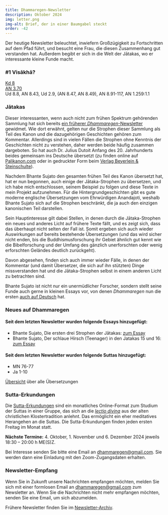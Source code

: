 ```yaml
---
title: Dhammaregen-Newsletter
description: Oktober 2024
img: letter.png
img-alt: Brief, der in einer Baumgabel steckt
order: -42
---
```


Der heutige Newsletter beleuchtet, inwiefern Großzügigkeit zu Fortschritten auf dem Pfad führt, und besucht eine Frau, die diesen Zusammenhang gut verstanden hat. Außerdem begibt er sich in die Welt der Jātakas, wo er interessante kleine Funde macht.

### #1 Visākhā?

[Kd 8](https://suttacentral.net/pli-tv-kd8/de/maitrimurti-traetow?lang=de&reference=main&highlight=false#mt1-74)  
[AN 3.70](#/sutta/an3.70/de/sabbamitta)  
Ud 8.8, AN 8.43, Ud 2.9, (AN 8.47, AN 8.49), AN 8.91-117, AN 1.259:1.1   

### Jātakas

Dieser interessanten, wenn auch nicht zum frühen Spektrum gehörenden Sammlung hat sich bereits [ein früherer *Dhammaregen*-Newsletter](#/wiki/news/2023-01) gewidmet. Wie dort erwähnt, gelten nur die Strophen dieser Sammlung als Teil des Kanon und die dazugehörigen Geschichten gehören zum Kommentar. Allerdings sind in vielen Fällen die Strophen ohne Kenntnis der Geschichten nicht zu verstehen, daher werden beide häufig zusammen dargeboten. So hat auch Dr. Julius Dutoit Anfang des 20. Jahrhunderts beides gemeinsam ins Deutsche übersetzt (zu finden online auf [Palikanon.com](https://palikanon.com/khuddaka/jataka/j00.htm) oder in gedruckter Form beim [Verlag Beyerlein & Steinschulte](http://www.buddhareden.com/index.php?id=52&tx_ttnews%5Btt_news%5D=18&cHash=7fac0405a6049af828fa3e26a429a925)).

Nachdem Bhante Sujato den gesamten frühen Teil des Kanon übersetzt hat, hat er nun begonnen, auch einige der Jātaka-Strophen zu übersetzen, und ich habe mich entschlossen, seinem Beispiel zu folgen und diese Texte in mein Projekt aufzunehmen. Für die Hintergrundgeschichten gibt es gute moderne englische Übersetzungen vom Ehrwürdigen Anandajoti, weshalb Bhante Sujato sich auf die Strophen beschränkt, die ja auch den einzigen kanonischen Teil darstellen. 

Sein Hauptinteresse gilt dabei Stellen, in denen durch die Jātaka-Strophen ein neues und anderes Licht auf frühere Texte fällt, und es zeigt sich, dass das überhaupt nicht selten der Fall ist. Somit ergeben sich auch wieder Auswirkungen auf bereits bestehende Übersetzungen (und das wird sicher nicht enden, bis die Buddhismusforschung ihr Gebiet ähnlich gut kennt wie die Bibelforschung und der Umfang des gänzlich unerforschten oder wenig erforschten Geländes deutlich zurückgeht).

Davon abgesehen, finden sich auch immer wieder Fälle, in denen der Kommentar (und damit Übersetzer, die sich auf ihn stützten) Dinge missverstanden hat und die Jātaka-Strophen selbst in einem anderen Licht zu betrachten sind.

Bhante Sujato ist nicht nur ein unermüdlicher Forscher, sondern stellt seine Funde auch gerne in kleinen Essays vor, von denen *Dhammaregen* nun die ersten [auch auf Deutsch](https://dhammaregen.net/#/wiki/jataka/inhalt) hat. 

### Neues auf Dhammaregen

#### Seit dem letzten Newsletter wurden folgende Essays hinzugefügt:

- Bhante Sujato, Die ersten drei Strophen der Jātakas: [zum Essay](#/wiki/jataka/dreijataka)
- Bhante Sujato, Der schlaue Hirsch (Teenager) in den Jatakas 15 und 16: [zum Essay](#/wiki/jataka/teen)

#### Seit dem letzten Newsletter wurden folgende Suttas hinzugefügt:

- MN 76-77
- Ja 1-10

[Übersicht](#/wiki/uebersetzung/uebersicht) über alle Übersetzungen

### Sutta-Erkundungen 

Die [Sutta-Erkundungen](#/wiki/erkundung) sind ein monatliches Online-Format zum Studium der Suttas in einer Gruppe, das sich an die [*lectio divina*](https://de.wikipedia.org/wiki/Lectio_divina) aus der alten christlichen Klostertradition anlehnt. Das ermöglicht ein eher meditatives Herangehen an die Suttas. Die Sutta-Erkundungen finden jeden ersten Freitag im Monat statt. 

**Nächste Termine:** 4. Oktober, 1. November und 6. Dezember 2024 jeweils 18:30 – 20:00 h ME(S)Z.

Bei Interesse senden Sie bitte eine Email an [dhammaregen@gmail.com](mailto:dhammaregen@gmail.com). Sie werden dann eine Einladung mit den Zoom-Zugangsdaten erhalten.

### Newsletter-Empfang

Wenn Sie in Zukunft unsere Nachrichten empfangen möchten, melden Sie sich mit einer formlosen Email an [dhammaregen@gmail.com](mailto:dhammaregen@gmail.com) zum Newsletter an. Wenn Sie die Nachrichten nicht mehr empfangen möchten, senden Sie eine Email, um sich abzumelden. 

Frühere Newsletter finden Sie im [Newsletter-Archiv](#/wiki/news/inhalt).
